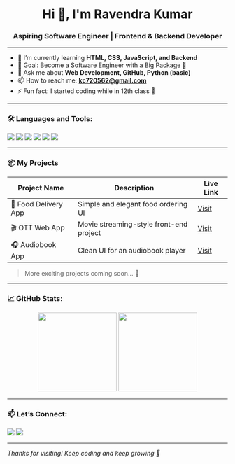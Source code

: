 <h1 align="center">Hi 👋, I'm Ravendra Kumar</h1>
<h3 align="center">Aspiring Software Engineer | Frontend & Backend Developer</h3>

---

- 🌱 I’m currently learning **HTML, CSS, JavaScript, and Backend**
- 🎯 Goal: Become a Software Engineer with a Big Package 💼
- 💬 Ask me about **Web Development, GitHub, Python (basic)**
- 📫 How to reach me: **kc720562@gmail.com**
- ⚡ Fun fact: I started coding while in 12th class 💪

---

### 🛠️ Languages and Tools:

<p>
  <img src="https://img.shields.io/badge/Code-HTML5-orange?style=for-the-badge&logo=html5&logoColor=white"/>
  <img src="https://img.shields.io/badge/Code-CSS3-blue?style=for-the-badge&logo=css3&logoColor=white"/>
  <img src="https://img.shields.io/badge/Code-JavaScript-yellow?style=for-the-badge&logo=javascript&logoColor=black"/>
  <img src="https://img.shields.io/badge/Tool-VS_Code-blue?style=for-the-badge&logo=visual-studio-code&logoColor=white"/>
  <img src="https://img.shields.io/badge/Version-Git-black?style=for-the-badge&logo=git&logoColor=orange"/>
  <img src="https://img.shields.io/badge/Host-GitHub-181717?style=for-the-badge&logo=github&logoColor=white"/>
</p>

---

### 📦 My Projects

| Project Name         | Description                             | Live Link |
|----------------------|------------------------------------------|-----------|
| 🍱 Food Delivery App | Simple and elegant food ordering UI       | [Visit](https://food-eatsure.netlify.app/) |
| 🎬 OTT Web App       | Movie streaming-style front-end project  | [Visit](https://ott-pletfrom.netlify.app/) |
| 🎧 Audiobook App     | Clean UI for an audiobook player         | [Visit](https://audio-book1.netlify.app/) |

> More exciting projects coming soon... 🚀

---

### 📈 GitHub Stats:

<p align="center">
  <img src="https://github-readme-stats.vercel.app/api?username=ravendrakumar&show_icons=true&theme=radical" height="180"/>
  <img src="https://github-readme-stats.vercel.app/api/top-langs/?username=ravendrakumar&layout=compact&theme=radical" height="180"/>
</p>

---

### 📫 Let’s Connect:

<p align="left">
  <a href="rkc720562@gmail.com"><img src="https://img.shields.io/badge/Gmail-red?style=for-the-badge&logo=gmail&logoColor=white"/></a>
  <a href="https://github.com/ravendra.codes"><img src="https://img.shields.io/badge/GitHub-black?style=for-the-badge&logo=github&logoColor=white"/></a>
</p>

---

_Thanks for visiting! Keep coding and keep growing 🚀_
